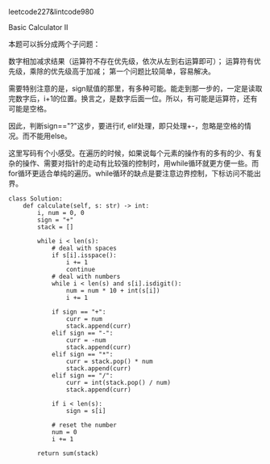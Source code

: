 leetcode227&lintcode980

Basic Calculator II

本题可以拆分成两个子问题：

数字相加减求结果（运算符不存在优先级，依次从左到右运算即可）；
运算符有优先级，乘除的优先级高于加减；
第一个问题比较简单，容易解决。

需要特别注意的是，sign赋值的那里，有多种可能。能走到那一步的，一定是读取完数字后，i+1的位置。换言之，是数字后面一位。所以，有可能是运算符，还有可能是空格。

因此，判断sign=="?"这步，要进行if, elif处理，即只处理+-，忽略是空格的情况。而不能用else。

这里写码有个小感受。在遍历的时候，如果说每个元素的操作有的多有的少、有复杂的操作、需要对指针的走动有比较强的控制时，用while循环就更方便一些。而for循环更适合单纯的遍历。while循环的缺点是要注意边界控制，下标访问不能出界。
```
class Solution:
    def calculate(self, s: str) -> int:
        i, num = 0, 0
        sign = "+"
        stack = []
        
        while i < len(s):
            # deal with spaces
            if s[i].isspace():
                i += 1
                continue
            # deal with numbers
            while i < len(s) and s[i].isdigit():
                num = num * 10 + int(s[i])
                i += 1
            
            if sign == "+":
                curr = num 
                stack.append(curr)
            elif sign == "-":
                curr = -num
                stack.append(curr)
            elif sign == "*":
                curr = stack.pop() * num 
                stack.append(curr)
            elif sign == "/":
                curr = int(stack.pop() / num)
                stack.append(curr)

            if i < len(s):
                sign = s[i]
            
            # reset the number
            num = 0
            i += 1
            
        return sum(stack)
```
